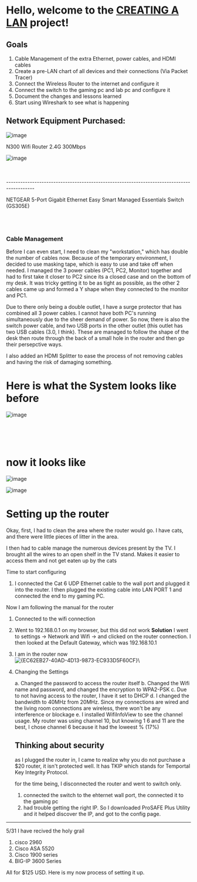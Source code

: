 <h1>Hello, welcome to the <u>CREATING A LAN</u> project!</h1>

<h2> Goals</h2>

1. Cable Management of the extra Ethernet, power cables, and HDMI cables
2. Create a pre-LAN chart of all devices and their connections (Via Packet Tracer)
3. Connect the Wireless Router to the internet and configure it
4. Connect the switch to the gaming pc and lab pc and configure it
5. Document the changes and lessons learned
6. Start using Wireshark to see what is happening


<h2> Network Equipment Purchased:</h2>

![image](https://github.com/user-attachments/assets/320d7727-94d3-4950-bce0-8966e3f68647)

N300 Wifi Router 2.4G 300Mbps




![image](https://github.com/user-attachments/assets/df14cdc4-55c2-4f2a-8b0a-d750711f1e01)


<br>
<br>
------------------------------------------------------------------------------------------
<br>

NETGEAR 5-Port Gigabit Ethernet Easy Smart Managed Essentials Switch (GS305E)


<br>
<br>


<h3> Cable Management</h3>

Before I can even start, I need to clean my "workstation," which has double the number of cables now.
Because of the temporary environment, I decided to use masking tape, which is easy to use and take off when needed.
I managed the 3 power cables (PC1, PC2, Monitor) together and had to first take it closer to PC2 since its a closed case and on the bottom of my desk. It was tricky getting it to be as tight as possible, as the other 2 cables came up and formed a Y shape when they connected to the monitor and PC1.

Due to there only being a double outlet, I have a surge protector that has combined all 3 power cables. I cannot have both PC's running simultaneously due to the sheer demand of power. So now, there is also the switch power cable, and two USB ports in the other outlet (this outlet has two USB cables (3.0, I think). These are managed to follow the shape of the desk then route through the back of a small hole in the router and then go their persepctive ways.

I also added an HDMI Splitter to ease the process of not removing cables and having the risk of damaging something.


<h1>Here is what the System looks like before</h1>

![image](https://github.com/user-attachments/assets/3faeb49d-306f-4158-9fb4-12c1c9460bb2)

<br>
<br>
<br>
<h1> now it looks like</h1>

![image](https://github.com/user-attachments/assets/0d459703-4f6f-4a9e-8d70-0bb5bd24a3e3)

![image](https://github.com/user-attachments/assets/8e0eceaf-7717-48d5-9b7c-c8d67f5ff758)




<h1> Setting up  the router</h1>

Okay, first, I had to clean the area where the router would go. I have cats, and there were little pieces of litter in the area.

I then had to cable manage the numerous devices present by the TV. I brought all the wires to an open shelf in the TV stand. Makes it easier to access them and not get eaten up by the cats

Time to start configuring

1. I connected the Cat 6 UDP Ethernet cable to the wall port and plugged it into the router. I then plugged the existing cable into LAN PORT 1 and connected the end to my gaming PC.

Now I am following the manual for the router
1. Connected to the wifi connection
2. Went to 192.168.0.1 on my browser, but this did not work
   **Solution** I went to settings -> Network and Wifi -> and clicked on the router connection. I then looked at the Default Gateway, which was 192.168.10.1
4. I am in the router now
   <br>
   ![{EC62EB27-40AD-4D13-9873-EC933D5F60CF}](https://github.com/user-attachments/assets/4c8ba3a2-3d6d-4fb8-a6a7-8de35e76b61f)\

5. Changing the Settings


   a. Changed the password to access the router itself
   b. Changed the Wifi name and password, and changed the encryption to WPA2-PSK
   c. Due to not having access to the router, I have it set to DHCP
   d. I changed the bandwidth to 40MHz from 20MHz. Since my connections are wired and the living room connections are wireless, there won't be any interference or blockage
   e. I installed WifiInfoView to see the channel usage. My router was using channel 10, but knowing 1 6 and 11 are the best, I chose channel 6 because it had the loweest % (17%)


   <h2> Thinking about security</h2>

   as I plugged the router in, I came to realize why you do not purchase a $20 router, it isn't protected well. It has TKIP which stands for Temportal Key Integrity Protocol. 


   for the time being, I disconnected the router and went to switch only.
   1. connected the switch to the ehternet wall port, the  connected it to the gaming pc
   2. had trouble getting the right IP. So I downloaded ProSAFE Plus Utility and it helped discover the IP, and got to the config page.

---------------------------------------------------------------------------------------------------
5/31
I have recived the holy grail
1. cisco 2960
2. Cisco ASA 5520
3. Cisco 1900 series
4. BIG-IP 3600 Series

All for $125 USD. Here is my now process of setting it up.

